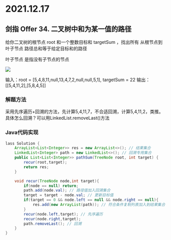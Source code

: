 # 2021.12.17

## 剑指 Offer 34. 二叉树中和为某一值的路径

给你二叉树的根节点 root 和一个整数目标和 targetSum ，找出所有 从根节点到叶子节点 路径总和等于给定目标和的路径

叶子节点 是指没有子节点的节点

![](E:\Desktop\pathsumii1.jpg)



输入：root = [5,4,8,11,null,13,4,7,2,null,null,5,1], targetSum = 22
输出：[[5,4,11,2],[5,8,4,5]]

### 解题方法

采用先序遍历+回溯的方法，先计算5,4,11,7，不合适回溯，计算5,4,11,2，类推。具体怎么回溯？可以用LinkedList.removeLast()方法

### Java代码实现

```java
lass Solution {
    ArrayList<List<Integer>> res = new ArrayList<>(); // 结果集合
    LinkedList<Integer> path = new LinkedList<>(); // 回溯专用集合
    public List<List<Integer>> pathSum(TreeNode root, int target) {
        recur(root,target);
        return res;
    }

    void recur(TreeNode node,int target){
        if(node == null) return;
        path.add(node.val); // 路径值加入回溯集合
        target = target - node.val; // 更新目标值
        if(target == 0 && node.left == null && node.right == null){ 
            res.add(new ArrayList(path)); // 符合条件复制列表加入到结果集合
        }
        recur(node.left,target); // 先序遍历
        recur(node.right,target);
        path.removeLast(); // 回溯
    }
}
```

